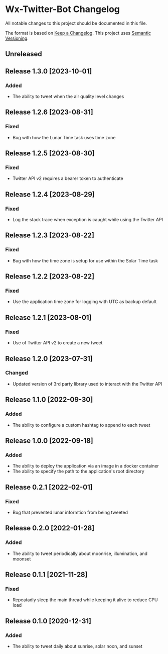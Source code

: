 # Wx-Twitter-Bot Changelog

All notable changes to this project should be documented in this file.

The format is based on [Keep a Changelog](https://keepachangelog.com/en/1.0.0/).
This project uses [Semantic Versioning](https://semver.org/spec/v2.0.0.html).

## Unreleased

## Release 1.3.0 [2023-10-01]
### Added
- The ability to tweet when the air quality level changes

## Release 1.2.6 [2023-08-31]
### Fixed
- Bug with how the Lunar Time task uses time zone

## Release 1.2.5 [2023-08-30]
### Fixed
- Twitter API v2 requires a bearer token to authenticate

## Release 1.2.4 [2023-08-29]
### Fixed
- Log the stack trace when exception is caught while using the Twitter API

## Release 1.2.3 [2023-08-22]
### Fixed
- Bug with how the time zone is setup for use within the Solar Time task

## Release 1.2.2 [2023-08-22]
### Fixed
- Use the application time zone for logging with UTC as backup default

## Release 1.2.1 [2023-08-01]
### Fixed
- Use of Twitter API v2 to create a new tweet

## Release 1.2.0 [2023-07-31]
### Changed
- Updated version of 3rd party library used to interact with the Twitter API

## Release 1.1.0 [2022-09-30]
### Added
- The ability to configure a custom hashtag to append to each tweet

## Release 1.0.0 [2022-09-18]
### Added
- The ability to deploy the application via an image in a docker container
- The ability to specify the path to the application's root directory

## Release 0.2.1 [2022-02-01]
### Fixed
- Bug that prevented lunar informtion from being tweeted

## Release 0.2.0 [2022-01-28]
### Added
- The ability to tweet periodically about moonrise, illumination, and moonset

## Release 0.1.1 [2021-11-28]
### Fixed
- Repeatadly sleep the main thread while keeping it alive to reduce CPU load

## Release 0.1.0 [2020-12-31]
### Added
- The ability to tweet daily about sunrise, solar noon, and sunset
